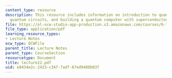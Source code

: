 ```yaml
---
content_type: resource
description: This resource includes information on introduction to quantum computation,
  quantum circuits, and building a quantum computer with superconductors.
file: https://ol-ocw-studio-app-production.s3.amazonaws.com/courses/6-763-applied-superconductivity-fall-2005/e8434e2c2433c34f7adf67ed9408b03f_lecture22.pdf
file_type: application/pdf
learning_resource_types:
- Lecture Notes
ocw_type: OCWFile
parent_title: Lecture Notes
parent_type: CourseSection
resourcetype: Document
title: lecture22.pdf
uid: e8434e2c-2433-c34f-7adf-67ed9408b03f
---
```

